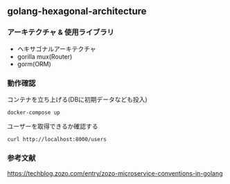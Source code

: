 ## golang-hexagonal-architecture

### アーキテクチャ & 使用ライブラリ

- ヘキサゴナルアーキテクチャ
- gorilla mux(Router)
- gorm(ORM)

### 動作確認

コンテナを立ち上げる(DBに初期データなども投入)
```
docker-compose up
```

ユーザーを取得できるか確認する
```
curl http://localhost:8000/users
```

### 参考文献

https://techblog.zozo.com/entry/zozo-microservice-conventions-in-golang
